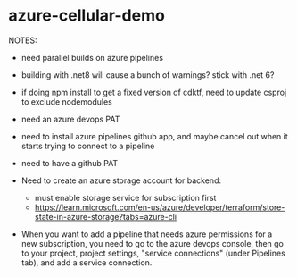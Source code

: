 # azure-cellular-demo

NOTES:
* need parallel builds on azure pipelines
* building with .net8 will cause a bunch of warnings? stick with .net 6?
* if doing npm install to get a fixed version of cdktf, need to update csproj to exclude nodemodules
* need an azure devops PAT
* need to install azure pipelines github app, and maybe cancel out when it starts trying to connect to a pipeline
* need to have a github PAT
* Need to create an azure storage account for backend:
  * must enable storage service for subscription first
  * https://learn.microsoft.com/en-us/azure/developer/terraform/store-state-in-azure-storage?tabs=azure-cli

* When you want to add a pipeline that needs azure permissions for a new subscription, you need to go to the azure devops console, then go to your project, project settings, "service connections" (under Pipelines tab), and add a service connection.

